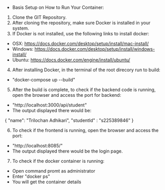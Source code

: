 - Basis Setup on How to Run Your Container:

1. Clone the GIT Repository.
2. After cloning the repository, make sure Docker is installed in your system.
3. If Docker is not installed, use the following links to install docker:

- OSX: https://docs.docker.com/desktop/setup/install/mac-install/
- Windows: https://docs.docker.com/desktop/setup/install/windows-install/
- Ubuntu: https://docs.docker.com/engine/install/ubuntu/

4. After installing Docker, in the terminal of the root direcory run to build:

- "docker-compose up --build"

5. After the build is complete, to check if the backend code is running, open the browser and access the port for backend:

- "http://localhost:3000/api/student"
- The output displayed there would be:

{
"name": "Trilochan Adhikari",
"studentId" : "s225389846"
}

6. To check if the frontend is running, open the browser and access the port:

- "http://localhost:8085/"
- The output displayed there would be the login page.

7. To check if the docker container is running:

- Open command promt as administrator
- Enter "docker ps"
- You will get the container details
